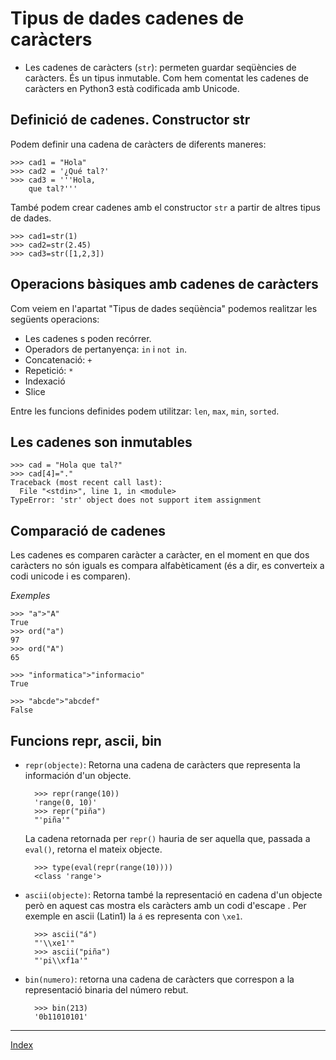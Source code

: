 # Tipus de dades cadenes de caràcters

* Les cadenes de caràcters (`str`): permeten guardar seqüències de caràcters. És un tipus inmutable. Com hem comentat les cadenes de caràcters en Python3 està codificada amb Unicode.

## Definició de cadenes. Constructor str

Podem definir una cadena de caràcters de diferents maneres:

	>>> cad1 = "Hola"
	>>> cad2 = '¿Qué tal?'
	>>> cad3 = '''Hola,
		que tal?'''

També podem crear cadenes amb el constructor `str` a partir de altres tipus de dades.

	>>> cad1=str(1)
	>>> cad2=str(2.45)
	>>> cad3=str([1,2,3])

## Operacions bàsiques amb cadenes de caràcters

Com veiem en l'apartat "Tipus de dades seqüència" podemos realitzar les següents operacions:

* Les cadenes s poden recórrer.
* Operadors de pertanyença: `in` i `not in`.
* Concatenació: `+` 
* Repetició: `*`
* Indexació
* Slice

Entre les funcions definides podem utilitzar: `len`, `max`, `min`, `sorted`.

## Les cadenes son inmutables

	>>> cad = "Hola que tal?"
	>>> cad[4]="."
	Traceback (most recent call last):
	  File "<stdin>", line 1, in <module>
	TypeError: 'str' object does not support item assignment

## Comparació de cadenes

Les cadenes es comparen caràcter a caràcter, en el moment en que dos caràcters no són iguals es compara alfabèticament (és a dir, es converteix a codi unicode i es comparen). 

*Exemples*

	>>> "a">"A"
	True
	>>> ord("a")
	97
	>>> ord("A")
	65

	>>> "informatica">"informacio"
	True

	>>> "abcde">"abcdef"
	False

## Funcions repr, ascii, bin

* `repr(objecte)`: Retorna una cadena de caràcters que representa la información d'un objecte.

		>>> repr(range(10))
		'range(0, 10)'
		>>> repr("piña")
		"'piña'"

	La cadena retornada per `repr()` hauria de ser aquella que, passada a `eval()`, retorna el mateix objecte.

		>>> type(eval(repr(range(10))))
		<class 'range'>

* `ascii(objecte)`: Retorna també la representació en cadena d'un objecte però en aquest cas mostra els caràcters amb un codi d'escape \. Per exemple en ascii (Latin1) la `á` es representa con `\xe1`.

		>>> ascii("á")
		"'\\xe1'"
		>>> ascii("piña")
		"'pi\\xf1a'"

* `bin(numero)`: retorna una cadena de caràcters que correspon a la representació binaria del número rebut.

		>>> bin(213)
		'0b11010101'	
		
***
[Index](../../../README.md)
